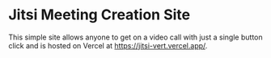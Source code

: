 # Jitsi Meeting Creation Site

This simple site allows anyone to get on a video call with just a single button click and is hosted on Vercel at https://jitsi-vert.vercel.app/. 
